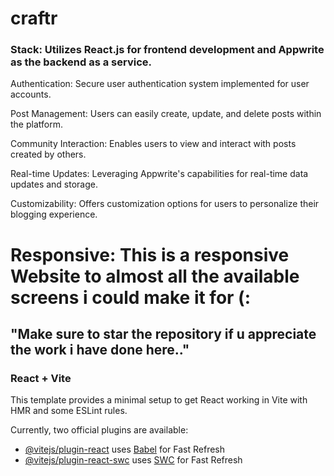 # craftr 
### Stack: Utilizes React.js for frontend development and Appwrite as the backend as a service.

Authentication: Secure user authentication system implemented for user accounts.

Post Management: Users can easily create, update, and delete posts within the platform.

Community Interaction: Enables users to view and interact with posts created by others.

Real-time Updates: Leveraging Appwrite's capabilities for real-time data updates and storage.

Customizability: Offers customization options for users to personalize their blogging experience.

# Responsive: This is a responsive Website to almost all the available screens i could make it for (:

## "Make sure to star the repository if u appreciate the work i have done here.."

### React + Vite


This template provides a minimal setup to get React working in Vite with HMR and some ESLint rules.

Currently, two official plugins are available:

- [@vitejs/plugin-react](https://github.com/vitejs/vite-plugin-react/blob/main/packages/plugin-react/README.md) uses [Babel](https://babeljs.io/) for Fast Refresh
- [@vitejs/plugin-react-swc](https://github.com/vitejs/vite-plugin-react-swc) uses [SWC](https://swc.rs/) for Fast Refresh
